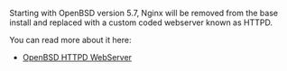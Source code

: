 Starting with OpenBSD version 5.7, Nginx will be removed from the base
install and replaced with a custom coded webserver known as HTTPD.

You can read more about it here:

  - [OpenBSD HTTPD
    WebServer](http://www.protoc.org/blog/2014/11/23/first-thoughts-on-the-new-openbsd-httpd-server/)